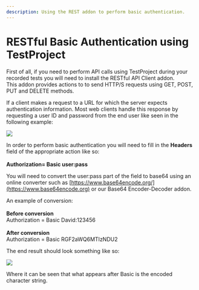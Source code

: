 ```yaml
---
description: Using the REST addon to perform basic authentication.
---
```


# RESTful Basic Authentication using TestProject

First of all, if you need to perform API calls using TestProject during your recorded tests you will need to install the RESTful API Client addon.\
This addon provides actions to to send HTTP/S requests using GET, POST, PUT and DELETE methods.

If a client makes a request to a URL for which the server expects authentication information. Most web clients handle this response by requesting a user ID and password from the end user like seen in the following example:

![](https://downloads.intercomcdn.com/i/o/196629812/d4496a79fc0ce91fd06fc141/Untitled.png)

In order to perform basic authentication you will need to fill in the **Headers** field of the appropriate action like so:\
\
**Authorization= Basic user:pass**

You will need to convert the user:pass part of the field to base64 using an online converter such as [https://www.base64encode.org/](https://www.base64encode.org) or our Base64 Encoder-Decoder addon.

An example of conversion:\
\
**Before conversion**\
Authorization = Basic David:123456\
\
**After conversion**\
Authorization = Basic RGF2aWQ6MTIzNDU2

The end result should look something like so:

![](https://downloads.intercomcdn.com/i/o/196340613/e6309eb4e9438e5739cca188/Untitled.png)

Where it can be seen that what appears after Basic is the encoded character string.

